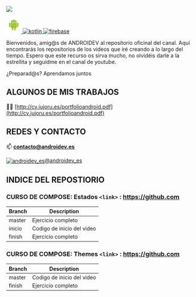  
![](http://androidev.es/androidev/resources/Portada%20Twitter.jpg)

<p align="left"> <a href="https://developer.android.com" target="_blank"> <img src="https://raw.githubusercontent.com/devicons/devicon/master/icons/android/android-original-wordmark.svg" alt="android" width="40" height="40"/> </a>
  <a href="https://kotlinlang.org" target="_blank"> <img src="https://www.vectorlogo.zone/logos/kotlinlang/kotlinlang-icon.svg" alt="kotlin" width="40" height="40"/> </a>
  <a href="https://firebase.google.com/" target="_blank"> <img src="https://www.vectorlogo.zone/logos/firebase/firebase-icon.svg" alt="firebase" width="40" height="40"/> </a>  </p>


Bienvenidos, amig@s de ANDROIDEV al repositorio oficinal del canal. Aquí encontrarás los repositorios de los videos que iré creando a lo largo del tiempo.
Espero que este recurso os sirva mucho, no olvidéis darle a la estrellita y seguidme en el canal de youtube.

¿Preparad@s? Aprendamos juntos
## ALGUNOS DE MIS TRABAJOS

👨‍💻  [http://cv.jujoru.es/portfolioandroid.pdf](http://cv.jujoru.es/portfolioandroid.pdf)

## REDES Y CONTACTO

📫  **contacto@androidev.es**
<p align="left">
<a href="https://twitter.com/androidev_es" target="blank"><img align="center" src="https://raw.githubusercontent.com/rahuldkjain/github-profile-readme-generator/master/src/images/icons/Social/twitter.svg" alt="androidev_es" height="30" width="40" />@androidev_es</a>
   
</p>

## INDICE DEL REPOSTIORIO
### CURSO DE COMPOSE: Estados `<link>` : <https://github.com>

Branch   | Description
------------- | -------------
master |  Ejercicio completo
inicio |  Codigo de inicio del video
finish |  Ejercicio completo

### CURSO DE COMPOSE: Themes `<link>` : <https://github.com>

Branch   | Description
------------- | -------------
master |  Codigo de inicio del video
finish |  Ejercicio completo

